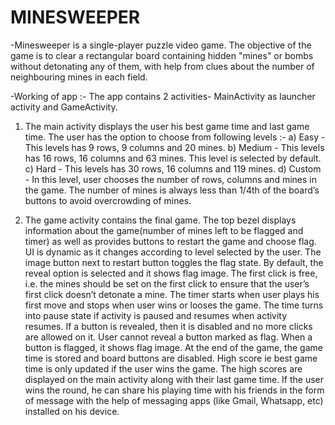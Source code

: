 # MINESWEEPER

-Minesweeper is a single-player puzzle video game. The objective of the game is to clear a rectangular board containing hidden "mines" or bombs without detonating any of them, with help from clues about the number of neighbouring mines in each field.

-Working of app :-
 The app contains 2 activities- MainActivity as launcher activity and GameActivity.
 1. The main activity displays the user his best game time and last game time.
    The user has the option to choose from following levels :-
     a) Easy - This levels has 9 rows, 9 columns and 20 mines.
     b) Medium - This levels has 16 rows, 16 columns and 63 mines. This level is selected by default.
     c) Hard - This levels has 30 rows, 16 columns and 119 mines.
     d) Custom - In this level, user chooses the number of rows, columns and mines in the game.
    The number of mines is always less than 1/4th of the board’s buttons to avoid overcrowding of mines.
   
 2. The game activity contains the final game. The top bezel displays information about the game(number   of   mines left to be flagged and timer) as well as provides buttons to restart the game and choose 	flag. UI is dynamic as it changes according to level selected by the user.
	The image button next to restart button toggles the flag state. By default, the reveal option is selected and it shows flag image.
	The first click is free, i.e. the mines should be set on the first click to ensure that the user’s first click doesn’t detonate a mine.
	The timer starts when user plays his first move and stops when user wins or looses the game. The time turns into pause state if activity is paused and resumes when activity resumes.
	If a button is revealed, then it is disabled and no more clicks are allowed on it. User cannot reveal a button marked as flag. When a button is flagged, it shows flag image.
	At the end of the game, the game time is stored and board buttons are disabled. High score ie best game time is only updated if the user wins the game. The high scores are displayed on the main activity along with their last game time.
	If the user wins the round, he can share his playing time with his friends in the form of message with the help of messaging apps (like Gmail, Whatsapp, etc) installed on his device.
	